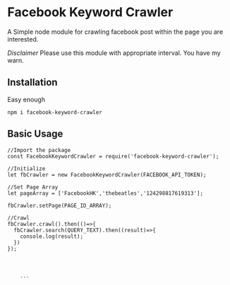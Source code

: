 Facebook Keyword Crawler
====================
A Simple node module for crawling facebook post within the page you are interested.

*Disclaimer*
Please use this module with appropriate interval.  You have my warn.  

Installation
--------------------

Easy enough
```
npm i facebook-keyword-crawler
```

Basic Usage
-------------------


```
//Import the package
const FacebookKeywordCrawler = require('facebook-keyword-crawler');

//Initialize
let fbCrawler = new FacebookKeywordCrawler(FACEBOOK_API_TOKEN);

//Set Page Array 
let pageArray = ['FacebookHK','thebeatles','124298817619313'];

fbCrawler.setPage(PAGE_ID_ARRAY);

//Crawl
fbCrawler.crawl().then(()=>{
  fbCrawler.search(QUERY_TEXT).then((result)=>{
    console.log(result);
  })
});




    ```


